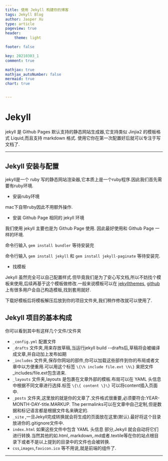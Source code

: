 ```yaml
---
title: 使用 Jekyll 构建你的博客
tags: Jekyll Blog
author: Jasper Xu
type: article
pageview: true
header: 
    theme: light

footer: false

key: 20210303_1
comment: true

mathjax: true
mathjax_autoNumber: false
mermaid: true
chart: true


---
```





# Jekyll

jekyll 是 Github Pages 默认支持的静态网站生成器,它支持类似 Jinjia2 的模板格式 Liquid,而且支持 markdown 格式.<!--more--> 使用它你在第一次配置好后就可以专注于写文档了.

---------------------------------------

## Jekyll 安装与配置



jekyll是一个 ruby 写的静态网站渲染器,它本质上是一个ruby程序.因此我们首先需要有ruby环境.

-  安装ruby环境

mac下自带ruby因此不用额外操作.

- 安装 Github Page 相同的 jekyll 环境

我们使用 jekyll 主要也是为 Github Page 使用. 因此最好使用和 Github Page 一样的环境.
 
命令行输入 ```gem install bundler``` 等待安装完

命令行输入 ```gem install jekyll``` 和 ```gem install jekyll-paginate``` 等待安装完.

- 找模板

Jekyll 虽然完全可以自己配置样式.但毕竟我们是为了安心写文档,所以不妨找个模板来使用,后续再基于这个模板做修改.一般来说模板可以在 [jekyllthemes](http://jekyllthemes.org/), [github](http://github.com/) 上有很多用户会自己构造模板,找到套用就好.

下载好模板后将模板解压后放到你的项目文件夹,我们稍作修改就可以使用了.



## Jekyll 项目的基本构成



你可以看到其中有这样几个文件/文件夹

-  ```_config.yml``` 配置文件
- ```_drafts``` 文件夹,用来存放草稿,当运行jekyll build --drafts后,草稿将会被编译成文章,并自动加上发布如期
- ```_includes``` 文件夹,保存你网站的部件,你可以加载这些部件到你的布局或者文章中以方便重用.可以用这个标签 ```\{\% include file.ext \%\}``` 来把文件_includes/file.ext包含进来.
- ```_layouts``` 文件夹,layouts 是包裹在文章外部的模板.布局可以在 YAML 头信息中根据不同文章进行选择.标签 ```\{\{ content \}\}``` 可以将content插入页面中.
- ```_posts``` 文件夹,这里放的就是你的文章了.文件格式很重要,必须要符合:YEAR-MONTH-DAY-title.MARKUP. The permalinks可以在文章中自己定制,但是数据和标记语言都是根据文件名来确定的.
- ```_site``` ,一旦Jekyll完成转换就会将生成的页面放在这里(默认).最好将这个目录放进你的.gitignore文件中.
- ```index.html``` 如果这些文件中包含 YAML 头信息 部分,Jekyll 就会自动将它们进行转换.当然其他的如.html,.markdown,.md或者.textile等在你的站点根目录下或者不是以上提到的目录中的文件也会被转换.
- ```css```,```images```,```favicon.ico``` 等不用说,就是前端的组件了.





















---------------------------------------